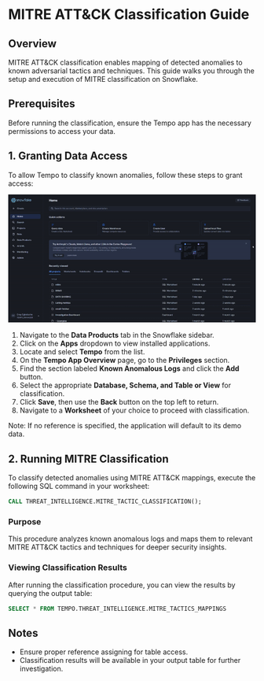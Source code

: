 # MITRE ATT&CK Classification Guide  

## Overview  
MITRE ATT&CK classification enables mapping of detected anomalies to known adversarial tactics and techniques. This guide walks you through the setup and execution of MITRE classification on Snowflake.  

## Prerequisites  
Before running the classification, ensure the Tempo app has the necessary permissions to access your data.  

## 1. Granting Data Access  

To allow Tempo to classify known anomalies, follow these steps to grant access:  

![Reference Navigation](./assets/mitre_guide.gif)  

1. Navigate to the **Data Products** tab in the Snowflake sidebar.  
2. Click on the **Apps** dropdown to view installed applications.  
3. Locate and select **Tempo** from the list.  
4. On the **Tempo App Overview** page, go to the **Privileges** section.  
5. Find the section labeled **Known Anomalous Logs** and click the **Add** button.  
6. Select the appropriate **Database, Schema, and Table or View** for classification.  
7. Click **Save**, then use the **Back** button on the top left to return.  
8. Navigate to a **Worksheet** of your choice to proceed with classification.  

Note: If no reference is specified, the application will default to its demo data.

## 2. Running MITRE Classification  

To classify detected anomalies using MITRE ATT&CK mappings, execute the following SQL command in your worksheet:  

```sql
CALL THREAT_INTELLIGENCE.MITRE_TACTIC_CLASSIFICATION();
```

### Purpose  
This procedure analyzes known anomalous logs and maps them to relevant MITRE ATT&CK tactics and techniques for deeper security insights.  

### Viewing Classification Results

After running the classification procedure, you can view the results by querying the output table:

```sql
SELECT * FROM TEMPO.THREAT_INTELLIGENCE.MITRE_TACTICS_MAPPINGS
```

## Notes  
- Ensure proper reference assigning for table access.  
- Classification results will be available in your output table for further investigation.  
